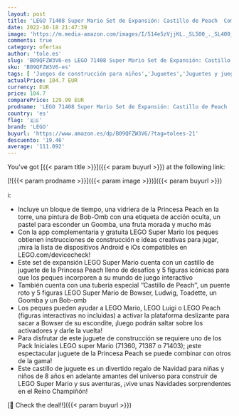 ```yaml
---
layout: post
title: 'LEGO 71408 Super Mario Set de Expansión: Castillo de Peach  Combinar con Pack Inicial  Figuras Toadette  Goomba y Ludwig  Reyes'
date: 2022-10-18 21:47:39
image: 'https://m.media-amazon.com/images/I/514e5zVjjKL._SL500_._SL400_.jpg'
comments: true
category: ofertas
author: 'tole.es'
slug: 'B09QFZW3V6-es LEGO 71408 Super Mario Set de Expansión: Castillo de Peach...'
sku: 'B09QFZW3V6-es'
tags: [ 'Juegos de construcción para niños','Juguetes','Juguetes y juegos','Sets de bloques de construcción','lego','🇪🇸', ]
actualPrice: 104.7 EUR
currency: EUR
price: 104.7
comparePrice: 129.99 EUR
prodname: 'LEGO 71408 Super Mario Set de Expansión: Castillo de Peach  Combinar con Pack Inicial  Figuras Toadette  Goomba y Ludwig  Reyes'
country: 'es'
flag: '🇪🇸'
brand: 'LEGO'
buyurl: 'https://www.amazon.es/dp/B09QFZW3V6/?tag=tolees-21'
descuento: '19.46'
average: '111.092'
---
```


You've got [{{< param title >}}]({{< param buyurl >}}) at the following link:

[![{{< param prodname >}}]({{< param image >}})]({{< param buyurl >}})

ℹ️:

- Incluye un bloque de tiempo, una vidriera de la Princesa Peach en la torre, una pintura de Bob-Omb con una etiqueta de acción oculta, un pastel para esconder un Goomba, una fruta morada y mucho más
- Con la app complementaria y gratuita LEGO Super Mario los peques obtienen instrucciones de construcción e ideas creativas para jugar, ¡mira la lista de dispositivos Android e iOs compatibles en LEGO.com/devicecheck!
- Este set de expansión LEGO Super Mario cuenta con un castillo de juguete de la Princesa Peach lleno de desafíos y 5 figuras icónicas para que los peques incorporen a su mundo de juego interactivo
- También cuenta con una tubería especial ‘’Castillo de Peach’’, un puente roto y 5 figuras LEGO Super Mario de Bowser, Ludwig, Toadette, un Goomba y un Bob-omb
- Los peques pueden ayudar a LEGO Mario, LEGO Luigi o LEGO Peach (figuras interactivas no incluidas) a activar la plataforma deslizante para sacar a Bowser de su escondite, ¡luego podrán saltar sobre los activadores y darle la vuelta!
- Para disfrutar de este juguete de construcción se requiere uno de los Pack Iniciales LEGO super Mario (71360, 71387 o 71403); ¡este espectacular juguete de la Princesa Peach se puede combinar con otros de la gama!
- Este castillo de juguete es un divertido regalo de Navidad para niñas y niños de 8 años en adelante amantes del universo para construir de LEGO Super Mario y sus aventuras, ¡vive unas Navidades sorprendentes en el Reino Champiñón!

[🛒 Check the deal!!]({{< param buyurl >}})

